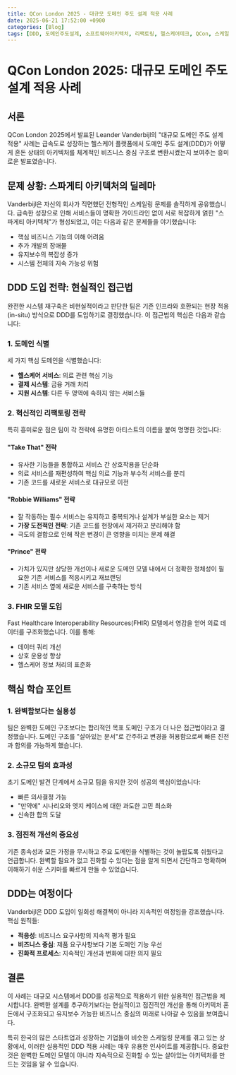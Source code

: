 ```yaml
---
title: QCon London 2025 - 대규모 도메인 주도 설계 적용 사례
date: 2025-06-21 17:52:00 +0900
categories: [Blog]
tags: [DDD, 도메인주도설계, 소프트웨어아키텍처, 리팩토링, 헬스케어테크, QCon, 스케일링]
---
```


# QCon London 2025: 대규모 도메인 주도 설계 적용 사례

## 서론

QCon London 2025에서 발표된 Leander Vanderbijl의 "대규모 도메인 주도 설계 적용" 사례는 급속도로 성장하는 헬스케어 플랫폼에서 도메인 주도 설계(DDD)가 어떻게 혼돈 상태의 아키텍처를 체계적인 비즈니스 중심 구조로 변환시켰는지 보여주는 흥미로운 발표였습니다.

## 문제 상황: 스파게티 아키텍처의 딜레마

Vanderbijl은 자신의 회사가 직면했던 전형적인 스케일링 문제를 솔직하게 공유했습니다. 급속한 성장으로 인해 서비스들이 명확한 가이드라인 없이 서로 복잡하게 얽힌 "스파게티 아키텍처"가 형성되었고, 이는 다음과 같은 문제들을 야기했습니다:

- 핵심 비즈니스 기능의 이해 어려움
- 추가 개발의 장애물
- 유지보수의 복잡성 증가
- 시스템 전체의 지속 가능성 위험

## DDD 도입 전략: 현실적인 접근법

완전한 시스템 재구축은 비현실적이라고 판단한 팀은 기존 인프라와 호환되는 현장 적용(in-situ) 방식으로 DDD를 도입하기로 결정했습니다. 이 접근법의 핵심은 다음과 같습니다:

### 1. 도메인 식별
세 가지 핵심 도메인을 식별했습니다:
- **헬스케어 서비스**: 의료 관련 핵심 기능
- **결제 시스템**: 금융 거래 처리
- **지원 시스템**: 다른 두 영역에 속하지 않는 서비스들

### 2. 혁신적인 리팩토링 전략

특히 흥미로운 점은 팀이 각 전략에 유명한 아티스트의 이름을 붙여 명명한 것입니다:

#### "Take That" 전략
- 유사한 기능들을 통합하고 서비스 간 상호작용을 단순화
- 의료 서비스를 재편성하여 핵심 의료 기능과 부수적 서비스를 분리
- 기존 코드를 새로운 서비스로 대규모로 이전

#### "Robbie Williams" 전략
- 잘 작동하는 필수 서비스는 유지하고 중복되거나 설계가 부실한 요소는 제거
- **가장 도전적인 전략**: 기존 코드를 현장에서 제거하고 분리해야 함
- 극도의 결합으로 인해 작은 변경이 큰 영향을 미치는 문제 해결

#### "Prince" 전략
- 가치가 있지만 상당한 개선이나 새로운 도메인 모델 내에서 더 정확한 정체성이 필요한 기존 서비스를 적응시키고 재브랜딩
- 기존 서비스 옆에 새로운 서비스를 구축하는 방식

### 3. FHIR 모델 도입
Fast Healthcare Interoperability Resources(FHIR) 모델에서 영감을 얻어 의료 데이터를 구조화했습니다. 이를 통해:
- 데이터 쿼리 개선
- 상호 운용성 향상
- 헬스케어 정보 처리의 표준화

## 핵심 학습 포인트

### 1. 완벽함보다는 실용성
팀은 완벽한 도메인 구조보다는 합리적인 목표 도메인 구조가 더 나은 접근법이라고 결정했습니다. 도메인 구조를 "살아있는 문서"로 간주하고 변경을 허용함으로써 빠른 진전과 합의를 가능하게 했습니다.

### 2. 소규모 팀의 효과성
초기 도메인 발견 단계에서 소규모 팀을 유지한 것이 성공의 핵심이었습니다:
- 빠른 의사결정 가능
- "만약에" 시나리오와 엣지 케이스에 대한 과도한 고민 최소화
- 신속한 합의 도달

### 3. 점진적 개선의 중요성
기존 종속성과 모든 가정을 무시하고 주요 도메인을 식별하는 것이 놀랍도록 쉬웠다고 언급합니다. 완벽할 필요가 없고 진화할 수 있다는 점을 알게 되면서 간단하고 명확하며 이해하기 쉬운 스키마를 빠르게 만들 수 있었습니다.

## DDD는 여정이다

Vanderbijl은 DDD 도입이 일회성 해결책이 아니라 지속적인 여정임을 강조했습니다. 핵심 원칙들:

- **적응성**: 비즈니스 요구사항의 지속적 평가 필요
- **비즈니스 중심**: 제품 요구사항보다 기본 도메인 기능 우선
- **진화적 프로세스**: 지속적인 개선과 변화에 대한 의지 필요

## 결론

이 사례는 대규모 시스템에서 DDD를 성공적으로 적용하기 위한 실용적인 접근법을 제시합니다. 완벽한 설계를 추구하기보다는 현실적이고 점진적인 개선을 통해 아키텍처 혼돈에서 구조화되고 유지보수 가능한 비즈니스 중심의 미래로 나아갈 수 있음을 보여줍니다.

특히 한국의 많은 스타트업과 성장하는 기업들이 비슷한 스케일링 문제를 겪고 있는 상황에서, 이러한 실용적인 DDD 적용 사례는 매우 유용한 인사이트를 제공합니다. 중요한 것은 완벽한 도메인 모델이 아니라 지속적으로 진화할 수 있는 살아있는 아키텍처를 만드는 것임을 알 수 있습니다.
